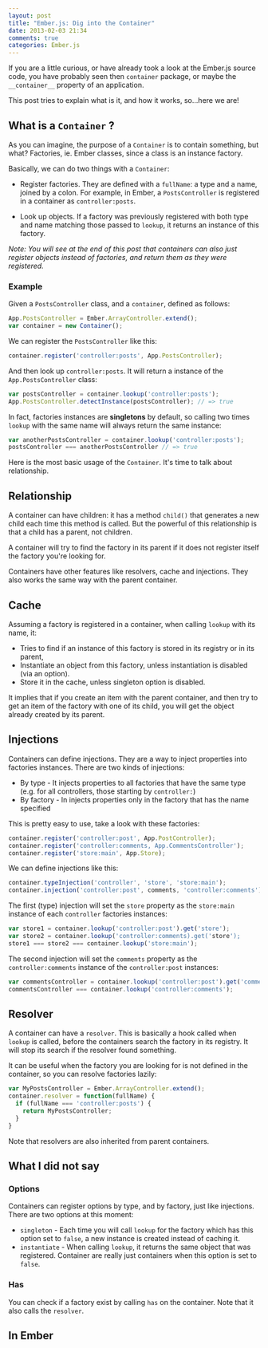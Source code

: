 ```yaml
---
layout: post
title: "Ember.js: Dig into the Container"
date: 2013-02-03 21:34
comments: true
categories: Ember.js
---
```


If you are a little curious, or have already took a look at the Ember.js source code, you
have probably seen then `container` package, or maybe the `__container__` property of an application.

This post tries to explain what is it, and how it works, so...here we are!

## What is a `Container` ?

As you can imagine, the purpose of a `Container` is to contain something, but what? Factories, 
ie. Ember classes, since a class is an instance factory.

Basically, we can do two things with a `Container`:

- Register factories. They are defined with a `fullName`: a type and a name, joined by a colon. 
For example, in Ember, a `PostsController` is registered in a container as `controller:posts`.

- Look up objects. If a factory was previously registered with both type and name matching
those passed to `lookup`, it returns an instance of this factory.

*Note: You will see at the end of this post that containers can also just register objects instead
of factories, and return them as they were registered.*

### Example

Given a `PostsController` class, and a `container`,  defined as follows:

```js
App.PostsController = Ember.ArrayController.extend();
var container = new Container();
```

We can register the `PostsController` like this:

```js
container.register('controller:posts', App.PostsController);
```

And then look up `controller:posts`. It will return a instance of the `App.PostsController` class:

```js
var postsController = container.lookup('controller:posts');
App.PostsController.detectInstance(postsController); // => true
```

In fact, factories instances are **singletons** by default, so calling two times `lookup` with 
the same name will always return the same instance:

```js
var anotherPostsController = container.lookup('controller:posts');
postsController === anotherPostsController // => true
```

Here is the most basic usage of the `Container`.
It's time to talk about relationship.

## Relationship

A container can have children: it has a method `child()` that generates a new child each time this 
method is called. But the powerful of this relationship is that a child has a parent, not children.

A container will try to find the factory in its parent if it does not register itself the factory
you're looking for.

Containers have other features like resolvers, cache and injections. They also works the same 
way with the parent container.

## Cache

Assuming a factory is registered in a container, when calling `lookup` with its name, it:

* Tries to find if an instance of this factory is stored in its registry or in its parent,
* Instantiate an object from this factory, unless instantiation is disabled (via an option).
* Store it in the cache, unless singleton option is disabled.

It implies that if you create an item with the parent container, and then try to get an item of the
factory with one of its child, you will get the object already created by its parent.

## Injections

Containers can define injections. They are a way to inject properties into factories instances.
There are two kinds of injections:

* By type - It injects properties to all factories that have the same type (e.g. for all 
controllers, those starting by `controller:`)
* By factory - In injects properties only in the factory that has the name specified

This is pretty easy to use, take a look with these factories:

```js
container.register('controller:post', App.PostController);
container.register('controller:comments, App.CommentsController');
container.register('store:main', App.Store);
```

We can define injections like this:

```js
container.typeInjection('controller', 'store', 'store:main');
container.injection('controller:post', comments, 'controller:comments');
```

The first (type) injection will set the `store` property as the `store:main` instance of each `controller` factories instances:

```js
var store1 = container.lookup('controller:post').get('store');
var store2 = container.lookup('controller:comments).get('store');
store1 === store2 === container.lookup('store:main');
```

The second injection will set the `comments` property as the `controller:comments`
instance of the `controller:post` instances:

```js
var commentsController = container.lookup('controller:post').get('comments');
commentsController === container.lookup('controller:comments');
```

## Resolver

A container can have a `resolver`. This is basically a hook called when `lookup` is called, before
the containers search the factory in its registry. It will stop its search if the resolver found
something.

It can be useful when the factory you are looking for is not defined in the container, so you can 
resolve factories lazily:

```js
var MyPostsController = Ember.ArrayController.extend();
container.resolver = function(fullName) {
  if (fullName === 'controller:posts') {
    return MyPostsController;
  }
}
```

Note that resolvers are also inherited from parent containers.

## What I did not say

### Options

Containers can register options by type, and by factory, just like injections. There are two options
at this moment:

* `singleton` - Each time you will call `lookup` for the factory which has this option set to 
`false`, a new instance is created instead of caching it.
* `instantiate` - When calling `lookup`, it returns the same object that was registered. Container
are really just containers when this option is set to `false`.

### Has

You can check if a factory exist by calling `has` on the container. Note that it also calls 
the `resolver`.

## In Ember
